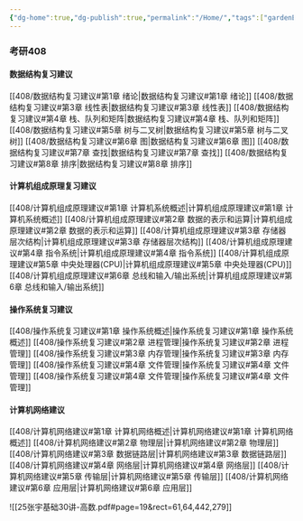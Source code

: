 ```yaml
---
{"dg-home":true,"dg-publish":true,"permalink":"/Home/","tags":["gardenEntry"],"dgPassFrontmatter":true}
---
```


### 考研408
#### 数据结构复习建议
[[408/数据结构复习建议#第1章 绪论\|数据结构复习建议#第1章 绪论]]
[[408/数据结构复习建议#第3章 线性表\|数据结构复习建议#第3章 线性表]]
[[408/数据结构复习建议#第4章 栈、队列和矩阵\|数据结构复习建议#第4章 栈、队列和矩阵]]
[[408/数据结构复习建议#第5章 树与二叉树\|数据结构复习建议#第5章 树与二叉树]]
[[408/数据结构复习建议#第6章 图\|数据结构复习建议#第6章 图]]
[[408/数据结构复习建议#第7章 查找\|数据结构复习建议#第7章 查找]]
[[408/数据结构复习建议#第8章 排序\|数据结构复习建议#第8章 排序]]

#### 计算机组成原理复习建议
[[408/计算机组成原理建议#第1章 计算机系统概述\|计算机组成原理建议#第1章 计算机系统概述]]
[[408/计算机组成原理建议#第2章 数据的表示和运算\|计算机组成原理建议#第2章 数据的表示和运算]]
[[408/计算机组成原理建议#第3章 存储器层次结构\|计算机组成原理建议#第3章 存储器层次结构]]
[[408/计算机组成原理建议#第4章 指令系统\|计算机组成原理建议#第4章 指令系统]]
[[408/计算机组成原理建议#第5章 中央处理器(CPU)\|计算机组成原理建议#第5章 中央处理器(CPU)]]
[[408/计算机组成原理建议#第6章 总线和输入/输出系统\|计算机组成原理建议#第6章 总线和输入/输出系统]]

#### 操作系统复习建议
[[408/操作系统复习建议#第1章 操作系统概述\|操作系统复习建议#第1章 操作系统概述]]
[[408/操作系统复习建议#第2章 进程管理\|操作系统复习建议#第2章 进程管理]]
[[408/操作系统复习建议#第3章 内存管理\|操作系统复习建议#第3章 内存管理]]
[[408/操作系统复习建议#第4章 文件管理\|操作系统复习建议#第4章 文件管理]]
[[408/操作系统复习建议#第4章 文件管理\|操作系统复习建议#第4章 文件管理]]
#### 计算机网络建议
[[408/计算机网络建议#第1章 计算机网络概述\|计算机网络建议#第1章 计算机网络概述]]
[[408/计算机网络建议#第2章 物理层\|计算机网络建议#第2章 物理层]]
[[408/计算机网络建议#第3章 数据链路层\|计算机网络建议#第3章 数据链路层]]
[[408/计算机网络建议#第4章 网络层\|计算机网络建议#第4章 网络层]]
[[408/计算机网络建议#第5章 传输层\|计算机网络建议#第5章 传输层]]
[[408/计算机网络建议#第6章 应用层\|计算机网络建议#第6章 应用层]]

![[25张宇基础30讲-高数.pdf#page=19&rect=61,64,442,279]]